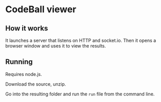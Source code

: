 # CodeBall viewer

## How it works

It launches a server that listens on HTTP and socket.io. Then it opens a browser window and uses it to view the results.

## Running

Requires node.js.

Download the source, unzip.

Go into the resulting folder and run the `run` file from the command line.